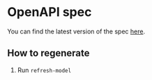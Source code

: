 # OpenAPI spec

You can find the latest version of the spec [here](https://github.com/personio/api-docs).

## How to regenerate

1. Run `refresh-model`
